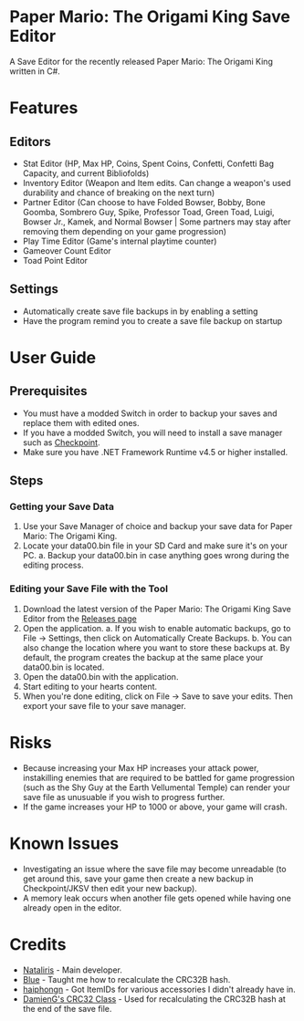 # Paper Mario: The Origami King Save Editor
A Save Editor for the recently released Paper Mario: The Origami King written in C#.

# Features
## Editors
* Stat Editor (HP, Max HP, Coins, Spent Coins, Confetti, Confetti Bag Capacity, and current Bibliofolds)
* Inventory Editor (Weapon and Item edits. Can change a weapon's used durability and chance of breaking on the next turn)
* Partner Editor (Can choose to have Folded Bowser, Bobby, Bone Goomba, Sombrero Guy, Spike, Professor Toad, Green Toad, Luigi, Bowser Jr., Kamek, and Normal Bowser | Some partners may stay after removing them depending on your game progression)
* Play Time Editor (Game's internal playtime counter)
* Gameover Count Editor
* Toad Point Editor
## Settings
* Automatically create save file backups in by enabling a setting
* Have the program remind you to create a save file backup on startup

# User Guide
## Prerequisites
* You must have a modded Switch in order to backup your saves and replace them with edited ones.
* If you have a modded Switch, you will need to install a save manager such as [Checkpoint](https://github.com/FlagBrew/Checkpoint/releases/tag/v3.7.4).
* Make sure you have .NET Framework Runtime v4.5 or higher installed.

## Steps
### Getting your Save Data
1. Use your Save Manager of choice and backup your save data for Paper Mario: The Origami King.
2. Locate your data00.bin file in your SD Card and make sure it's on your PC.
 a. Backup your data00.bin in case anything goes wrong during the editing process.
 
### Editing your Save File with the Tool
1. Download the latest version of the Paper Mario: The Origami King Save Editor from the [Releases page](https://github.com/zSupremoz/Paper-Mario-TOK-Save-Editor/releases)
2. Open the application.
 a. If you wish to enable automatic backups, go to File -> Settings, then click on Automatically Create Backups.
 b. You can also change the location where you want to store these backups at. By default, the program creates the backup at the same place your data00.bin is located.
3. Open the data00.bin with the application.
4. Start editing to your hearts content.
5. When you're done editing, click on File -> Save to save your edits. Then export your save file to your save manager.

# Risks
* Because increasing your Max HP increases your attack power, instakilling enemies that are required to be battled for game progression (such as the Shy Guy at the Earth Vellumental Temple) can render your save file as unusuable if you wish to progress further.
* If the game increases your HP to 1000 or above, your game will crash.

# Known Issues
* Investigating an issue where the save file may become unreadable (to get around this, save your game then create a new backup in Checkpoint/JKSV then edit your new backup).
* A memory leak occurs when another file gets opened while having one already open in the editor.

# Credits
* [Nataliris](https://twitter.com/Natalirist) - Main developer.
* [Blue](https://twitter.com/1mBlueDabadee) - Taught me how to recalculate the CRC32B hash.
* [haiphongn](https://github.com/haiphongn) - Got ItemIDs for various accessories I didn't already have in.
* [DamienG's CRC32 Class](https://github.com/damieng/DamienGKit/blob/master/CSharp/DamienG.Library/Security/Cryptography/Crc32.cs) - Used for recalculating the CRC32B hash at the end of the save file.
